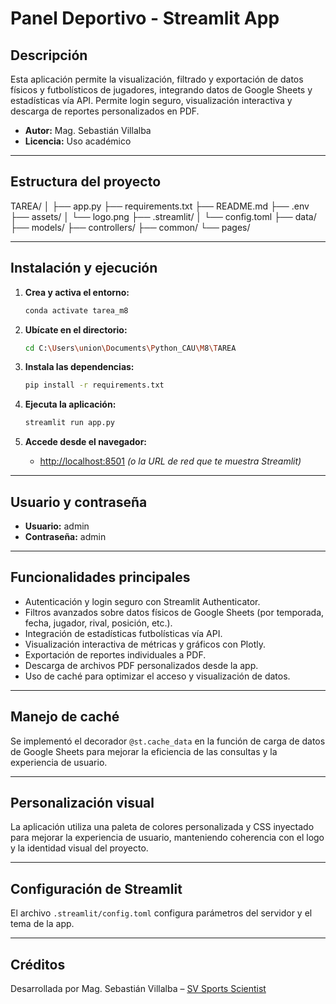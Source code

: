 # Panel Deportivo - Streamlit App

## Descripción

Esta aplicación permite la visualización, filtrado y exportación de datos físicos y futbolísticos de jugadores, integrando datos de Google Sheets y estadísticas vía API. Permite login seguro, visualización interactiva y descarga de reportes personalizados en PDF.

- **Autor:** Mag. Sebastián Villalba
- **Licencia:** Uso académico

---

## Estructura del proyecto

TAREA/
│
├── app.py
├── requirements.txt
├── README.md
├── .env
├── assets/
│   └── logo.png
├── .streamlit/
│   └── config.toml
├── data/
├── models/
├── controllers/
├── common/
└── pages/


---

## Instalación y ejecución

1. **Crea y activa el entorno:**
    ```bash
    conda activate tarea_m8
    ```

2. **Ubícate en el directorio:**
    ```bash
    cd C:\Users\union\Documents\Python_CAU\M8\TAREA
    ```

3. **Instala las dependencias:**
    ```bash
    pip install -r requirements.txt
    ```

4. **Ejecuta la aplicación:**
    ```bash
    streamlit run app.py
    ```

5. **Accede desde el navegador:**
    - [http://localhost:8501](http://localhost:8501) *(o la URL de red que te muestra Streamlit)*

---

## Usuario y contraseña

- **Usuario:** admin
- **Contraseña:** admin

---

## Funcionalidades principales

- Autenticación y login seguro con Streamlit Authenticator.
- Filtros avanzados sobre datos físicos de Google Sheets (por temporada, fecha, jugador, rival, posición, etc.).
- Integración de estadísticas futbolísticas vía API.
- Visualización interactiva de métricas y gráficos con Plotly.
- Exportación de reportes individuales a PDF.
- Descarga de archivos PDF personalizados desde la app.
- Uso de caché para optimizar el acceso y visualización de datos.

---

## Manejo de caché

Se implementó el decorador `@st.cache_data` en la función de carga de datos de Google Sheets para mejorar la eficiencia de las consultas y la experiencia de usuario.

---

## Personalización visual

La aplicación utiliza una paleta de colores personalizada y CSS inyectado para mejorar la experiencia de usuario, manteniendo coherencia con el logo y la identidad visual del proyecto.

---

## Configuración de Streamlit

El archivo `.streamlit/config.toml` configura parámetros del servidor y el tema de la app.

---

## Créditos

Desarrollada por Mag. Sebastián Villalba – [SV Sports Scientist](mailto:svsports.scientist@gmail.com)



